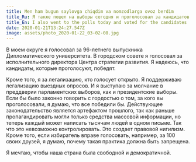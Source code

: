 ```yaml
---
title: Men ham bugun saylovga chiqdim va nomzodlarga ovoz berdim
title_Ru: Я также пошел на выборы сегодня и проголосовал за кандидатов
title_En: I also went to the polls today and voted for the candidates
date: 2020-01-21T13:24:27.547Z
image: assets/photo_2020-01-22_03-02-08.jpg
---
```

В моем округе я голосовал за 96-летнего выпускника Дипломатического университета. В городском совете я голосовал за исполнительного директора Центра стратегии развития. Я надеюсь, что кандидаты, которые проголосуют, победят.

Кроме того, я за легализацию, кто голосует открыто. Я поддерживаю легализацию выездных опросов. И я выступаю за молчание в преддверии парламентских выборов, как и президентские выборы. Если бы было законно говорить с гордостью о том, за кого вы проголосовали, я думаю, что все победили бы. Действующее законодательство является артефактом прошлого, так как раньше пропагандировать могли только средства массовой информации, но теперь каждый может написать тысячам людей в одном письме. Так что это невозможно контролировать. Это создает правовой нигилизм. Кроме того, если избиратель вправе голосовать, например, за 100 своих друзей, я думаю, почему такая практика должна быть запрещена.

Я мечтаю, чтобы наша страна была свободной и демократичной.
